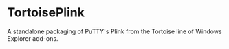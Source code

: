 # TortoisePlink
A standalone packaging of PuTTY's Plink from the Tortoise line of Windows Explorer add-ons.
